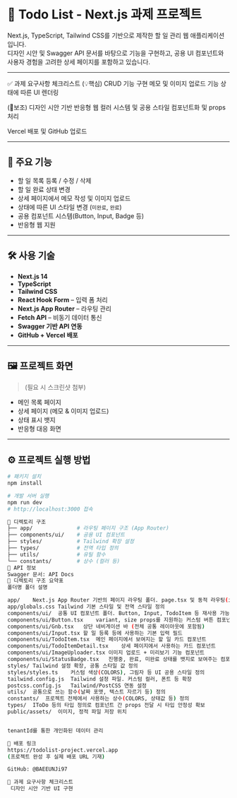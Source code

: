 # 📝 Todo List - Next.js 과제 프로젝트

Next.js, TypeScript, Tailwind CSS를 기반으로 제작한 할 일 관리 웹 애플리케이션입니다.  
디자인 시안 및 Swagger API 문서를 바탕으로 기능을 구현하고, 공용 UI 컴포넌트와 사용자 
경험을 고려한 상세 페이지를 포함하고 있습니다.

---

✅ 과제 요구사항 체크리스트
(💡핵심)
 CRUD 기능 구현 
 메모 및 이미지 업로드 기능 
 상태에 따른 UI 렌더링 


(🔹보조)
 디자인 시안 기반 반응형 웹
 컬러 시스템 및 공용 스타일
 컴포넌트화 및 props 처리 

 Vercel 배포 및 GitHub 업로드

---

## 📌 주요 기능

- 할 일 목록 등록 / 수정 / 삭제
- 할 일 완료 상태 변경
- 상세 페이지에서 메모 작성 및 이미지 업로드
- 상태에 따른 UI 스타일 변경 (`미완료`, `완료`)
- 공용 컴포넌트 시스템(Button, Input, Badge 등)
- 반응형 웹 지원

---

## 🛠️ 사용 기술

- **Next.js 14**
- **TypeScript**
- **Tailwind CSS**
- **React Hook Form** – 입력 폼 처리
- **Next.js App Router** – 라우팅 관리
- **Fetch API** – 비동기 데이터 통신
- **Swagger 기반 API 연동**
- **GitHub + Vercel 배포**

---

## 🖼️ 프로젝트 화면

> (필요 시 스크린샷 첨부)

- 메인 목록 페이지
- 상세 페이지 (메모 & 이미지 업로드)
- 상태 표시 뱃지
- 반응형 대응 화면

---

## ⚙️ 프로젝트 실행 방법

```bash
# 패키지 설치
npm install

# 개발 서버 실행
npm run dev
# http://localhost:3000 접속

📁 디렉토리 구조
├── app/              # 라우팅 페이지 구조 (App Router)
├── components/ui/    # 공용 UI 컴포넌트
├── styles/           # Tailwind 확장 설정
├── types/            # 전역 타입 정의
├── utils/            # 유틸 함수
└── constants/        # 상수 (컬러 등)
📡 API 정보
Swagger 문서: API Docs
📁 디렉토리 구조 요약표
폴더명	폴더 설명

app/	Next.js App Router 기반의 페이지 라우팅 폴더. page.tsx 및 동적 라우팅(items/[id]/page.tsx) 포함
app/globals.css	Tailwind 기본 스타일 및 전역 스타일 정의
components/ui/	공통 UI 컴포넌트 폴더. Button, Input, TodoItem 등 재사용 가능한 UI 요소 구성
components/ui/Button.tsx	variant, size props를 지원하는 커스텀 버튼 컴포넌트
components/ui/Gnb.tsx	상단 네비게이션 바 (전체 공통 레이아웃에 포함됨)
components/ui/Input.tsx	할 일 등록 등에 사용하는 기본 입력 필드
components/ui/TodoItem.tsx	메인 페이지에서 보여지는 할 일 카드 컴포넌트
components/ui/TodoItemDetail.tsx	상세 페이지에서 사용하는 카드 컴포넌트
components/ui/ImageUploader.tsx	이미지 업로드 + 미리보기 기능 컴포넌트
components/ui/StatusBadge.tsx	진행중, 완료, 미완료 상태를 뱃지로 보여주는 컴포넌트
styles/	Tailwind 설정 확장, 공통 스타일 값 정의
styles/styles.ts	커스텀 색상(COLORS), 그림자 등 UI 공용 스타일 정의
tailwind.config.js	Tailwind 설정 파일. 커스텀 컬러, 폰트 등 확장
postcss.config.js	Tailwind/PostCSS 연동 설정
utils/	공통으로 쓰는 함수(날짜 포맷, 텍스트 자르기 등) 정의
constants/	프로젝트 전체에서 사용하는 상수(COLORS, 상태값 등) 정의
types/	IToDo 등의 타입 정의로 컴포넌트 간 props 전달 시 타입 안정성 확보
public/assets/	이미지, 정적 파일 저장 위치


tenantId를 통한 개인화된 데이터 관리

🔗 배포 링크
https://todolist-project.vercel.app
(프로젝트 완성 후 실제 배포 URL 기재)

GitHub: @BAEEUNJi97

📌 과제 요구사항 체크리스트
 디자인 시안 기반 UI 구현


